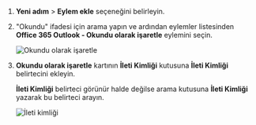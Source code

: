 1. **Yeni adım** > **Eylem ekle** seçeneğini belirleyin.
2. "Okundu" ifadesi için arama yapın ve ardından eylemler listesinden **Office 365 Outlook - Okundu olarak işaretle** eylemini seçin.
   
    ![Okundu olarak işaretle](includes/media/email-triggers/email-triggers-5.png)
3. **Okundu olarak işaretle** kartının **İleti Kimliği** kutusuna **İleti Kimliği** belirtecini ekleyin.
   
     **İleti Kimliği** belirteci görünür halde değilse arama kutusuna **İleti Kimliği** yazarak bu belirteci arayın.
   
    ![İleti kimliği](includes/media/email-triggers/email-triggers-6.png)

